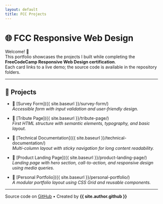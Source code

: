 ```yaml
---
layout: default
title: FCC Projects
---
```


<link rel="stylesheet" href="{{ '/assets/css/custom.css' | relative_url }}">

# 🌐 FCC Responsive Web Design

Welcome! 👋  
This portfolio showcases the projects I built while completing the **FreeCodeCamp Responsive Web Design certification**.  
Each card links to a live demo; the source code is available in the repository folders.

---

## 📂 Projects

- 📑 [Survey Form]({{ site.baseurl }}/survey-form/)  
  *Accessible form with input validation and user-friendly design.*
  
- 🎨 [Tribute Page]({{ site.baseurl }}/tribute-page/)  
  *First HTML structure with semantic elements, typography, and basic layout.*

- 📘 [Technical Documentation]({{ site.baseurl }}/technical-documentation/)  
  *Multi-column layout with sticky navigation for long content readability.*
  
- 🛒 [Product Landing Page]({{ site.baseurl }}/product-landing-page/)  
  *Landing page with hero section, call-to-action, and responsive design using media queries.*

- 👤 [Personal Portfolio]({{ site.baseurl }}/personal-portfolio/)  
  *A modular portfolio layout using CSS Grid and reusable components.*

---

<div class="footnote">
  <p>
    Source code on 
    <a href="https://github.com/{{ site.author.github }}/fcc-responsive-web-design-projects">GitHub</a> 
    • Created by <strong>{{ site.author.github }}</strong>
  </p>
</div>

